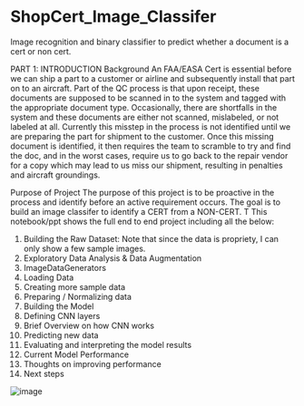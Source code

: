 # ShopCert_Image_Classifer
Image recognition and binary classifier to predict whether a document is a cert or non cert.


PART 1: INTRODUCTION
Background
An FAA/EASA Cert is essential before we can ship a part to a customer or airline and subsequently install that part on to an aircraft. Part of the QC process is that upon receipt, these documents are supposed to be scanned in to the system and tagged with the appropriate document type. Occasionally, there are shortfalls in the system and these documents are either not scanned, mislabeled, or not labeled at all. Currently this misstep in the process is not identified until we are preparing the part for shipment to the customer. Once this missing document is identified, it then requires the team to scramble to try and find the doc, and in the worst cases, require us to go back to the repair vendor for a copy which may lead to us miss our shipment, resulting in penalties and aircraft groundings.

Purpose of Project
The purpose of this project is to be proactive in the process and identify before an active requirement occurs. The goal is to build an image classifer to identify a CERT from a NON-CERT.
T
This notebook/ppt shows the full end to end project including all the below:
1) Building the Raw Dataset:  Note that since the data is propriety, I can only show a few sample images.
2) Exploratory Data Analysis & Data Augmentation
3) ImageDataGenerators
4) Loading Data
5) Creating more sample data
6) Preparing / Normalizing data
7) Building the Model
8) Defining CNN layers
9) Brief Overview on how CNN works
10) Predicting new data
11) Evaluating and interpreting the model results
12) Current Model Performance
13) Thoughts on improving performance
14) Next steps


![image](https://user-images.githubusercontent.com/9125316/109580166-c3f6b680-7abf-11eb-9005-d57fcb623258.png)
